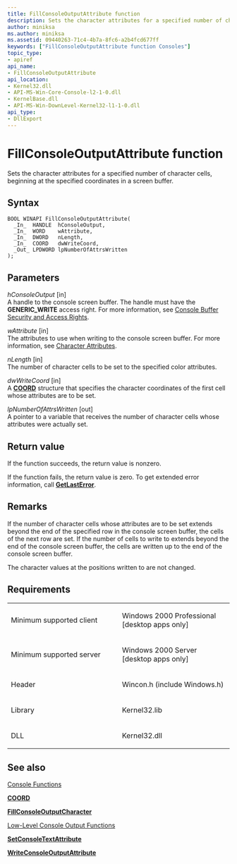 ```yaml
---
title: FillConsoleOutputAttribute function
description: Sets the character attributes for a specified number of character cells, beginning at the specified coordinates in a screen buffer.
author: miniksa
ms.author: miniksa
ms.assetid: 09440263-71c4-4b7a-8fc6-a2b4fcd677ff
keywords: ["FillConsoleOutputAttribute function Consoles"]
topic_type:
- apiref
api_name:
- FillConsoleOutputAttribute
api_location:
- Kernel32.dll
- API-MS-Win-Core-Console-l2-1-0.dll
- KernelBase.dll
- API-MS-Win-DownLevel-Kernel32-l1-1-0.dll
api_type:
- DllExport
---
```


# FillConsoleOutputAttribute function


Sets the character attributes for a specified number of character cells, beginning at the specified coordinates in a screen buffer.

Syntax
------

```ManagedCPlusPlus
BOOL WINAPI FillConsoleOutputAttribute(
  _In_  HANDLE  hConsoleOutput,
  _In_  WORD    wAttribute,
  _In_  DWORD   nLength,
  _In_  COORD   dwWriteCoord,
  _Out_ LPDWORD lpNumberOfAttrsWritten
);
```

Parameters
----------

*hConsoleOutput* \[in\]  
A handle to the console screen buffer. The handle must have the **GENERIC\_WRITE** access right. For more information, see [Console Buffer Security and Access Rights](console-buffer-security-and-access-rights.md).

*wAttribute* \[in\]  
The attributes to use when writing to the console screen buffer. For more information, see [Character Attributes](console-screen-buffers.md#-win32-character-attributes).

*nLength* \[in\]  
The number of character cells to be set to the specified color attributes.

*dwWriteCoord* \[in\]  
A [**COORD**](coord-str.md) structure that specifies the character coordinates of the first cell whose attributes are to be set.

*lpNumberOfAttrsWritten* \[out\]  
A pointer to a variable that receives the number of character cells whose attributes were actually set.

Return value
------------

If the function succeeds, the return value is nonzero.

If the function fails, the return value is zero. To get extended error information, call [**GetLastError**](https://msdn.microsoft.com/library/windows/desktop/ms679360).

Remarks
-------

If the number of character cells whose attributes are to be set extends beyond the end of the specified row in the console screen buffer, the cells of the next row are set. If the number of cells to write to extends beyond the end of the console screen buffer, the cells are written up to the end of the console screen buffer.

The character values at the positions written to are not changed.

Requirements
------------

<table>
<colgroup>
<col width="50%" />
<col width="50%" />
</colgroup>
<tbody>
<tr class="odd">
<td><p>Minimum supported client</p></td>
<td><p>Windows 2000 Professional [desktop apps only]</p></td>
</tr>
<tr class="even">
<td><p>Minimum supported server</p></td>
<td><p>Windows 2000 Server [desktop apps only]</p></td>
</tr>
<tr class="odd">
<td><p>Header</p></td>
<td>Wincon.h (include Windows.h)</td>
</tr>
<tr class="even">
<td><p>Library</p></td>
<td>Kernel32.lib</td>
</tr>
<tr class="odd">
<td><p>DLL</p></td>
<td>Kernel32.dll</td>
</tr>
<tr class="even">
</tr>
<tr class="odd">
</tr>
<tr class="even">
</tr>
</tbody>
</table>

## <span id="see_also"></span>See also


[Console Functions](console-functions.md)

[**COORD**](coord-str.md)

[**FillConsoleOutputCharacter**](fillconsoleoutputcharacter.md)

[Low-Level Console Output Functions](low-level-console-output-functions.md)

[**SetConsoleTextAttribute**](setconsoletextattribute.md)

[**WriteConsoleOutputAttribute**](writeconsoleoutputattribute.md)

 

 




